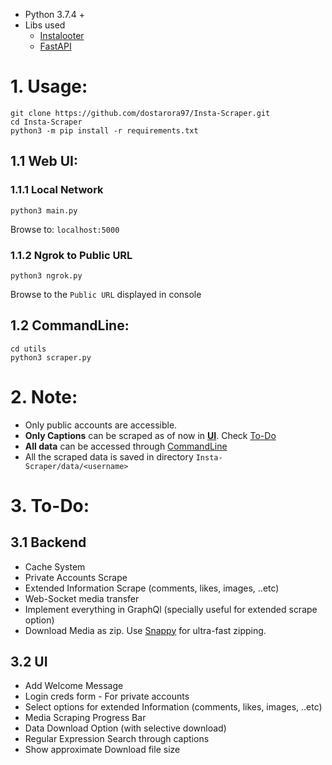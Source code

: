- Python 3.7.4 +
- Libs used
    - [Instalooter](https://github.com/althonos/InstaLooter.git)
    - [FastAPI](https://fastapi.tiangolo.com/)

# 1. Usage:

```
git clone https://github.com/dostarora97/Insta-Scraper.git
cd Insta-Scraper
python3 -m pip install -r requirements.txt
```

## 1.1 Web UI:

### 1.1.1 Local Network
```
python3 main.py
```
Browse to: `localhost:5000`

### 1.1.2 Ngrok to Public URL
```
python3 ngrok.py
```
Browse to the `Public URL` displayed in console

## 1.2 CommandLine:
```
cd utils
python3 scraper.py
```

# 2. Note:
- Only public accounts are accessible.
- **Only Captions** can be scraped as of now in [**UI**](https://github.com/dostarora97/Insta-Scraper#11-web-ui). Check [To-Do](https://github.com/dostarora97/Insta-Scraper#3-to-do)
- **All data** can be accessed through [CommandLine](https://github.com/dostarora97/Insta-Scraper#12-commandline)
- All the scraped data is saved in directory `Insta-Scraper/data/<username>`

# 3. To-Do:
## 3.1 Backend
- Cache System
- Private Accounts Scrape
- Extended Information Scrape (comments, likes, images, ..etc)
- Web-Socket media transfer
- Implement everything in GraphQl (specially useful for extended scrape option)
- Download Media as zip. Use [Snappy](https://github.com/google/snappy.git) for ultra-fast zipping.

## 3.2 UI
- Add Welcome Message
- Login creds form - For private accounts
- Select options for extended Information (comments, likes, images, ..etc)
- Media Scraping Progress Bar
- Data Download Option (with selective download)
- Regular Expression Search through captions
- Show approximate Download file size